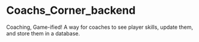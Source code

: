 # Coachs_Corner_backend
Coaching, Game-ified! A way for coaches to see player skills, update them, and store them in a database.

